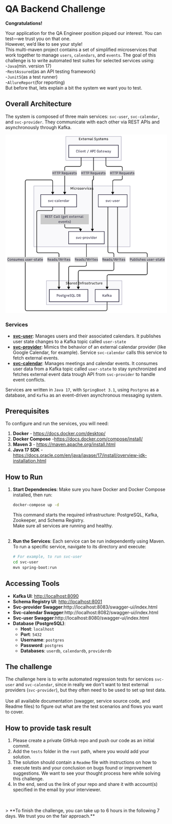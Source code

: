 # QA Backend Challenge
**Congratulations!**

Your application for the QA Engineer position piqued our interest. You can test—we trust you on that one.<br>
However, we’d like to see your style!<br>
This multi-maven project contains a set of simplified microservices that work together to manage `users`, `calendars`, and `events`.
The goal of this challenge is to write automated test suites for selected services using:
<br>-`Java`(min. version 17)<br>-`RestAssured`(as an API testing framework)
<br>-`Junit5`(as a test runner)
<br>-`AllureReport`(for reporting)<br>But before that, lets explain a bit the system we want you to test.



## Overall Architecture

The system is composed of three main services: `svc-user`, `svc-calendar`, and `svc-provider`. They communicate with each other via REST APIs and asynchronously through Kafka.

![Overall Architecture](images/overall-architecture.png)

### Services

-   **[svc-user](./svc-user/README.md)**: Manages users and their associated calendars. It publishes user state changes to a Kafka topic called `user-state`
-   **[svc-provider](./svc-provider/README.md)**: Mimics the behavior of an external calendar provider (like Google Calendar, for example). Service `svc-calendar` calls this service to fetch external events.
-   **[svc-calendar](./svc-calendar/README.md)**: Manages meetings and calendar events. It consumes user data from a Kafka topic called `user-state` to stay synchronized and fetches external event data trough API from `svc-provider` to handle event conflicts.

Services are written in `Java 17`, with `SpringBoot 3.1`, using `Postgres` as a database, and `Kafka` as an event-driven asynchronous messaging system.

## Prerequisites

To configure and run the services, you will need:
1. **Docker** - https://docs.docker.com/desktop/
2. **Docker Compose** -https://docs.docker.com/compose/install/
3. **Maven 3** - https://maven.apache.org/install.html
4. **Java 17 SDK** - https://docs.oracle.com/en/java/javase/17/install/overview-jdk-installation.html


## How to Run

1.  **Start Dependencies**:
    Make sure you have Docker and Docker Compose installed, then run:
    ```bash
    docker-compose up -d
    ```
    This command starts the required infrastructure: PostgreSQL, Kafka, Zookeeper, and Schema Registry.<br>
    Make sure all services are running and healthy.<br><br>

2.  **Run the Services**:
    Each service can be run independently using Maven. To run a specific service, navigate to its directory and execute:
    ```bash
    # For example, to run svc-user
    cd svc-user
    mvn spring-boot:run
    ```

## Accessing Tools

-   **Kafka UI**: [http://localhost:8090](http://localhost:8090)
-   **Schema Registry UI**: [http://localhost:8001](http://localhost:8001)
-   **Svc-provider Swagger**:http://localhost:8083/swagger-ui/index.html
-   **Svc-calendar Swagger**:http://localhost:8082/swagger-ui/index.html
-   **Svc-user Swagger**:http://localhost:8080/swagger-ui/index.html
-   **Database (PostgreSQL)**:
    -   **Host**: `localhost`
    -   **Port**: `5432`
    -   **Username**: `postgres`
    -   **Password**: `postgres`
    -   **Databases**: `userdb`, `calendardb`, `providerdb`

## The challenge
The challenge here is to write automated regression tests for services `svc-user` and `svc-calendar`, since in really we don't want 
to test external providers (`svc-provider`), but they often need to be used to set up test data.
<br><br>
Use all available documentation (swagger, service source code, and Readme files) to figure out what are the test scenarios and flows you want to cover.

## How to provide task result
1. Please create a private GitHub repo and push our code as an initial commit.<br>
2. Add the `tests` folder in the `root` path, where you would add your solution.<br>
3. The solution should contain a `Readme` file with instructions on how to execute tests and your conclusion on bugs found or improvement suggestions. We want to see your thought process here while solving this challenge.
4. In the end, send us the link of your repo and share it with account(s) specified in the email by your interviewer.
<br>
<br>
> **To finish the challenge, you can take up to 6 hours in the following 7 days. We trust you on the fair approach.**
 
<br>
<br>
